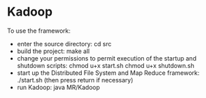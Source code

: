 Kadoop
======

To use the framework:

* enter the source directory: cd src
* build the project: make all
* change your permissions to permit execution of the startup and shutdown scripts:
  chmod u+x start.sh
  chmod u+x shutdown.sh
* start up the Distributed File System and Map Reduce framework: ./start.sh (then press return if necessary)
* run Kadoop: java MR/Kadoop